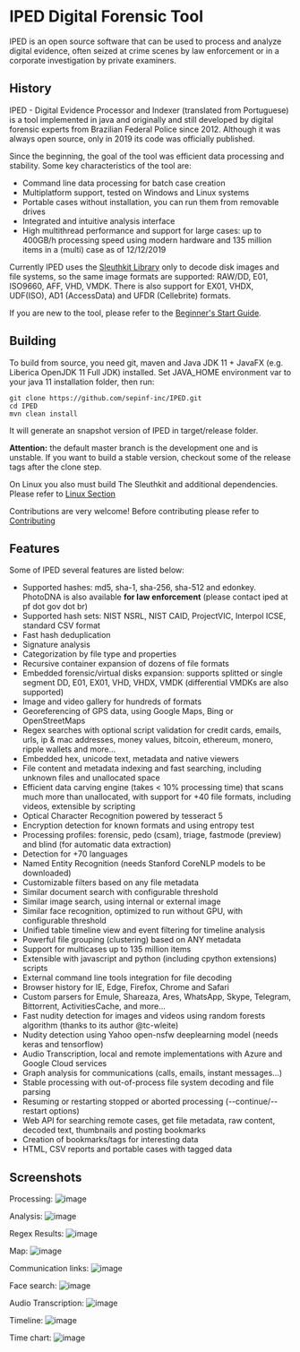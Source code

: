 # IPED Digital Forensic Tool

IPED is an open source software that can be used to process and analyze digital evidence, often seized at crime scenes by law enforcement or in a corporate investigation by private examiners.

## History

IPED - Digital Evidence Processor and Indexer (translated from Portuguese) is a tool implemented in java and originally and still developed by digital forensic experts from Brazilian Federal Police since 2012. Although it was always open source, only in 2019 its code was officially published.

Since the beginning, the goal of the tool was efficient data processing and stability. Some key characteristics of the tool are:

- Command line data processing for batch case creation
- Multiplatform support, tested on Windows and Linux systems
- Portable cases without installation, you can run them from removable drives
- Integrated and intuitive analysis interface
- High multithread performance and support for large cases: up to 400GB/h processing speed using modern hardware and 135 million items in a (multi) case as of 12/12/2019

Currently IPED uses the [Sleuthkit Library](https://github.com/sleuthkit/sleuthkit) only to decode disk images and file systems, so the same image formats are supported: RAW/DD, E01, ISO9660, AFF, VHD, VMDK. There is also support for EX01, VHDX, UDF(ISO), AD1 (AccessData) and UFDR (Cellebrite) formats.

If you are new to the tool, please refer to the [Beginner's Start Guide](https://github.com/lfcnassif/IPED/wiki/Beginner's-Start-Guide).

## Building

To build from source, you need git, maven and Java JDK 11 + JavaFX (e.g. Liberica OpenJDK 11 Full JDK) installed. Set JAVA_HOME environment var to your java 11 installation folder, then run:
```
git clone https://github.com/sepinf-inc/IPED.git
cd IPED
mvn clean install
```
It will generate an snapshot version of IPED in target/release folder.

<b>Attention:</b> the default master branch is the development one and is unstable. If you want to build a stable version, checkout some of the release tags after the clone step.

On Linux you also must build The Sleuthkit and additional dependencies. Please refer to [Linux Section](https://github.com/sepinf-inc/IPED/wiki/Linux)

Contributions are very welcome! Before contributing please refer to [Contributing](https://github.com/lfcnassif/IPED/wiki/Contributing)

## Features

Some of IPED several features are listed below:

- Supported hashes: md5, sha-1, sha-256, sha-512 and edonkey. PhotoDNA is also available **for law enforcement** (please contact iped at pf dot gov dot br)
- Supported hash sets: NIST NSRL, NIST CAID, ProjectVIC, Interpol ICSE, standard CSV format
- Fast hash deduplication 
- Signature analysis
- Categorization by file type and properties
- Recursive container expansion of dozens of file formats
- Embedded forensic/virtual disks expansion: supports splitted or single segment DD, E01, EX01, VHD, VHDX, VMDK (differential VMDKs are also supported) 
- Image and video gallery for hundreds of formats
- Georeferencing of GPS data, using Google Maps, Bing or OpenStreetMaps
- Regex searches with optional script validation for credit cards, emails, urls, ip & mac addresses, money values, bitcoin, ethereum, monero, ripple wallets and more...
- Embedded hex, unicode text, metadata and native viewers
- File content and metadata indexing and fast searching, including unknown files and unallocated space
- Efficient data carving engine (takes < 10% processing time) that scans much more than unallocated, with support for +40 file formats, including videos, extensible by scripting
- Optical Character Recognition powered by tesseract 5
- Encryption detection for known formats and using entropy test
- Processing profiles: forensic, pedo (csam), triage, fastmode (preview) and blind (for automatic data extraction)
- Detection for +70 languages
- Named Entity Recognition (needs Stanford CoreNLP models to be downloaded)
- Customizable filters based on any file metadata
- Similar document search with configurable threshold
- Similar image search, using internal or external image
- Similar face recognition, optimized to run without GPU, with configurable threshold
- Unified table timeline view and event filtering for timeline analysis
- Powerful file grouping (clustering) based on ANY metadata
- Support for multicases up to 135 million items
- Extensible with javascript and python (including cpython extensions) scripts
- External command line tools integration for file decoding
- Browser history for IE, Edge, Firefox, Chrome and Safari
- Custom parsers for Emule, Shareaza, Ares, WhatsApp, Skype, Telegram, Bittorrent, ActivitiesCache, and more...
- Fast nudity detection for images and videos using random forests algorithm (thanks to its author @tc-wleite)
- Nudity detection using Yahoo open-nsfw deeplearning model (needs keras and tensorflow)
- Audio Transcription, local and remote implementations with Azure and Google Cloud services
- Graph analysis for communications (calls, emails, instant messages...)
- Stable processing with out-of-process file system decoding and file parsing
- Resuming or restarting stopped or aborted processing (--continue/--restart options)
- Web API for searching remote cases, get file metadata, raw content, decoded text, thumbnails and posting bookmarks
- Creation of bookmarks/tags for interesting data
- HTML, CSV reports and portable cases with tagged data

## Screenshots

Processing:
![image](https://github.com/sepinf-inc/IPED/assets/7276994/bf29b44a-a924-4c65-845c-6282a4b91861)

Analysis:
![image](https://github.com/sepinf-inc/IPED/assets/7276994/5fca2b65-6763-4bc1-9284-604c8b325d54)

Regex Results:
![image](https://github.com/sepinf-inc/IPED/assets/7276994/db34adc7-d7b9-4b56-8a35-99e095380d0b)

Map:
![image](https://github.com/sepinf-inc/IPED/assets/7276994/279b9280-3a72-484a-8aed-e4d015df196f)

Communication links:
![image](https://github.com/sepinf-inc/IPED/assets/7276994/8b164948-fa36-47b8-a249-f64547a36b28)

Face search:
![image](https://github.com/sepinf-inc/IPED/assets/7276994/d9b37060-afa4-4e9b-ae55-a9d8413ac43a)

Audio Transcription:
![image](https://github.com/sepinf-inc/IPED/assets/7276994/ebded2ad-f88d-43c8-9699-66e498c9939c)

Timeline:
![image](https://github.com/sepinf-inc/IPED/assets/7276994/011657e3-8ff2-4105-b3c2-116980772fc0)

Time chart:
![image](https://github.com/sepinf-inc/IPED/assets/7276994/81df1c18-361d-49f1-b755-36520437803a)

